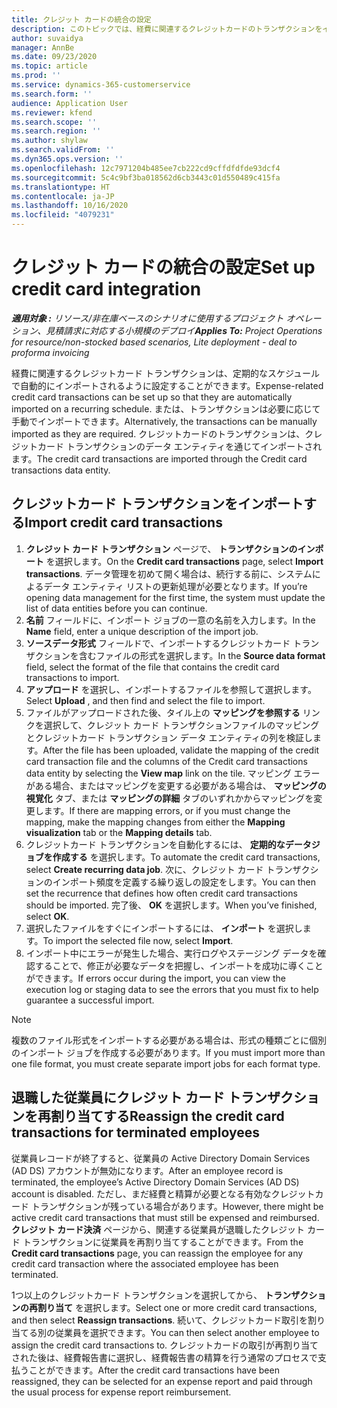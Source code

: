 ```yaml
---
title: クレジット カードの統合の設定
description: このトピックでは、経費に関連するクレジットカードのトランザクションをインポートして管理する方法を説明しています。
author: suvaidya
manager: AnnBe
ms.date: 09/23/2020
ms.topic: article
ms.prod: ''
ms.service: dynamics-365-customerservice
ms.search.form: ''
audience: Application User
ms.reviewer: kfend
ms.search.scope: ''
ms.search.region: ''
ms.author: shylaw
ms.search.validFrom: ''
ms.dyn365.ops.version: ''
ms.openlocfilehash: 12c7971204b485ee7cb222cd9cffdfdfde93dcf4
ms.sourcegitcommit: 5c4c9bf3ba018562d6cb3443c01d550489c415fa
ms.translationtype: HT
ms.contentlocale: ja-JP
ms.lasthandoff: 10/16/2020
ms.locfileid: "4079231"
---
```

# <a name="set-up-credit-card-integration"></a><span data-ttu-id="20d52-103">クレジット カードの統合の設定</span><span class="sxs-lookup"><span data-stu-id="20d52-103">Set up credit card integration</span></span>

<span data-ttu-id="20d52-104">_**適用対象 :** リソース/非在庫ベースのシナリオに使用するプロジェクト オペレーション、見積請求に対応する小規模のデプロイ_</span><span class="sxs-lookup"><span data-stu-id="20d52-104">_**Applies To:** Project Operations for resource/non-stocked based scenarios, Lite deployment - deal to proforma invoicing_</span></span>

<span data-ttu-id="20d52-105">経費に関連するクレジットカード トランザクションは、定期的なスケジュールで自動的にインポートされるように設定することができます。</span><span class="sxs-lookup"><span data-stu-id="20d52-105">Expense-related credit card transactions can be set up so that they are automatically imported on a recurring schedule.</span></span> <span data-ttu-id="20d52-106">または、トランザクションは必要に応じて手動でインポートできます。</span><span class="sxs-lookup"><span data-stu-id="20d52-106">Alternatively, the transactions can be manually imported as they are required.</span></span> <span data-ttu-id="20d52-107">クレジットカードのトランザクションは、クレジットカード トランザクションのデータ エンティティを通じてインポートされます。</span><span class="sxs-lookup"><span data-stu-id="20d52-107">The credit card transactions are imported through the Credit card transactions data entity.</span></span>

## <a name="import-credit-card-transactions"></a><span data-ttu-id="20d52-108">クレジットカード トランザクションをインポートする</span><span class="sxs-lookup"><span data-stu-id="20d52-108">Import credit card transactions</span></span>

1. <span data-ttu-id="20d52-109">**クレジット カード トランザクション** ページで、 **トランザクションのインポート** を選択します。</span><span class="sxs-lookup"><span data-stu-id="20d52-109">On the **Credit card transactions** page, select **Import transactions**.</span></span> <span data-ttu-id="20d52-110">データ管理を初めて開く場合は、続行する前に、システムによるデータ エンティティ リストの更新処理が必要となります。</span><span class="sxs-lookup"><span data-stu-id="20d52-110">If you’re opening data management for the first time, the system must update the list of data entities before you can continue.</span></span>
2. <span data-ttu-id="20d52-111">**名前** フィールドに、インポート ジョブの一意の名前を入力します。</span><span class="sxs-lookup"><span data-stu-id="20d52-111">In the **Name** field, enter a unique description of the import job.</span></span>
3. <span data-ttu-id="20d52-112">**ソースデータ形式** フィールドで、インポートするクレジットカード トランザクションを含むファイルの形式を選択します。</span><span class="sxs-lookup"><span data-stu-id="20d52-112">In the **Source data format** field, select the format of the file that contains the credit card transactions to import.</span></span>
4. <span data-ttu-id="20d52-113">**アップロード** を選択し、インポートするファイルを参照して選択します。</span><span class="sxs-lookup"><span data-stu-id="20d52-113">Select **Upload** , and then find and select the file to import.</span></span>
5. <span data-ttu-id="20d52-114">ファイルがアップロードされた後、タイル上の **マッピングを参照する** リンクを選択して、クレジット カード トランザクションファイルのマッピングとクレジットカード トランザクション データ エンティティの列を検証します。</span><span class="sxs-lookup"><span data-stu-id="20d52-114">After the file has been uploaded, validate the mapping of the credit card transaction file and the columns of the Credit card transactions data entity by selecting the **View map** link on the tile.</span></span> <span data-ttu-id="20d52-115">マッピング エラーがある場合、またはマッピングを変更する必要がある場合は、 **マッピングの視覚化** タブ、または **マッピングの詳細** タブのいずれかからマッピングを変更します。</span><span class="sxs-lookup"><span data-stu-id="20d52-115">If there are mapping errors, or if you must change the mapping, make the mapping changes from either the **Mapping visualization** tab or the **Mapping details** tab.</span></span>
6. <span data-ttu-id="20d52-116">クレジットカード トランザクションを自動化するには、 **定期的なデータジョブを作成する** を選択します。</span><span class="sxs-lookup"><span data-stu-id="20d52-116">To automate the credit card transactions, select **Create recurring data job**.</span></span> <span data-ttu-id="20d52-117">次に、クレジット カード トランザクションのインポート頻度を定義する繰り返しの設定をします。</span><span class="sxs-lookup"><span data-stu-id="20d52-117">You can then set the recurrence that defines how often credit card transactions should be imported.</span></span> <span data-ttu-id="20d52-118">完了後、 **OK** を選択します。</span><span class="sxs-lookup"><span data-stu-id="20d52-118">When you’ve finished, select **OK**.</span></span>
7. <span data-ttu-id="20d52-119">選択したファイルをすぐにインポートするには、 **インポート** を選択します。</span><span class="sxs-lookup"><span data-stu-id="20d52-119">To import the selected file now, select **Import**.</span></span>
8. <span data-ttu-id="20d52-120">インポート中にエラーが発生した場合、実行ログやステージング データを確認することで、修正が必要なデータを把握し、インポートを成功に導くことができます。</span><span class="sxs-lookup"><span data-stu-id="20d52-120">If errors occur during the import, you can view the execution log or staging data to see the errors that you must fix to help guarantee a successful import.</span></span>

> [!NOTE]
> <span data-ttu-id="20d52-121">複数のファイル形式をインポートする必要がある場合は、形式の種類ごとに個別のインポート ジョブを作成する必要があります。</span><span class="sxs-lookup"><span data-stu-id="20d52-121">If you must import more than one file format, you must create separate import jobs for each format type.</span></span>

## <a name="reassign-the-credit-card-transactions-for-terminated-employees"></a><span data-ttu-id="20d52-122">退職した従業員にクレジット カード トランザクションを再割り当てする</span><span class="sxs-lookup"><span data-stu-id="20d52-122">Reassign the credit card transactions for terminated employees</span></span>

<span data-ttu-id="20d52-123">従業員レコードが終了すると、従業員の Active Directory Domain Services (AD DS) アカウントが無効になります。</span><span class="sxs-lookup"><span data-stu-id="20d52-123">After an employee record is terminated, the employee’s Active Directory Domain Services (AD DS) account is disabled.</span></span> <span data-ttu-id="20d52-124">ただし、まだ経費と精算が必要となる有効なクレジットカード トランザクションが残っている場合があります。</span><span class="sxs-lookup"><span data-stu-id="20d52-124">However, there might be active credit card transactions that must still be expensed and reimbursed.</span></span> <span data-ttu-id="20d52-125">**クレジット カード決済** ページから、関連する従業員が退職したクレジット カード トランザクションに従業員を再割り当てすることができます。</span><span class="sxs-lookup"><span data-stu-id="20d52-125">From the **Credit card transactions** page, you can reassign the employee for any credit card transaction where the associated employee has been terminated.</span></span>

<span data-ttu-id="20d52-126">1つ以上のクレジットカード トランザクションを選択してから、 **トランザクションの再割り当て** を選択します。</span><span class="sxs-lookup"><span data-stu-id="20d52-126">Select one or more credit card transactions, and then select **Reassign transactions**.</span></span> <span data-ttu-id="20d52-127">続いて、クレジットカード取引を割り当てる別の従業員を選択できます。</span><span class="sxs-lookup"><span data-stu-id="20d52-127">You can then select another employee to assign the credit card transactions to.</span></span> <span data-ttu-id="20d52-128">クレジットカードの取引が再割り当てされた後は、経費報告書に選択し、経費報告書の精算を行う通常のプロセスで支払うことができます。</span><span class="sxs-lookup"><span data-stu-id="20d52-128">After the credit card transactions have been reassigned, they can be selected for an expense report and paid through the usual process for expense report reimbursement.</span></span>
